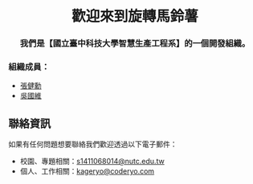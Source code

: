 <h1 align="center">歡迎來到旋轉馬鈴薯</h1>
<h3 align="center">我們是【國立臺中科技大學智慧生產工程系】的一個開發組織。</p>  

### 組織成員：
+ [張健勳](https://github.com/KageRyo/)
+ [吳國維](https://github.com/RRAaru/)

## 聯絡資訊
如果有任何問題想要聯絡我們歡迎透過以下電子郵件：
+ 校園、專題相關：s1411068014@nutc.edu.tw
+ 個人、工作相關：kageryo@coderyo.com
